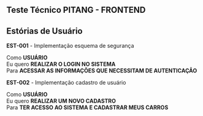 ## Teste Técnico PITANG - FRONTEND
## Estórias de Usuário

**EST-001** - Implementação esquema de segurança

Como **USUÁRIO**\
Eu quero **REALIZAR O LOGIN NO SISTEMA** \
Para **ACESSAR AS INFORMAÇÕES QUE NECESSITAM DE AUTENTICAÇÃO**

**EST-002** - Implementação cadastro de usuário

Como **USUÁRIO**\
Eu quero **REALIZAR UM NOVO CADASTRO** \
Para **TER ACESSO AO SISTEMA E CADASTRAR MEUS CARROS**
